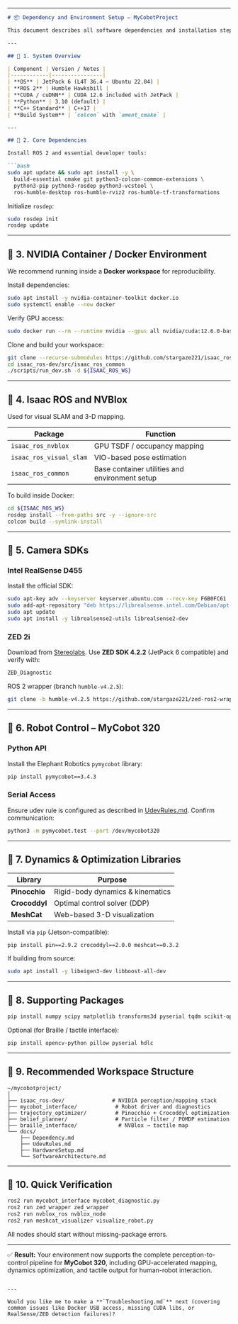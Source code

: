 

---

````markdown
# 📦 Dependency and Environment Setup — MyCobotProject

This document describes all software dependencies and installation steps required to reproduce the **MyCobotProject** environment on **NVIDIA AGX Orin** (JetPack 6 / Ubuntu 22.04 / ROS 2 Humble).

---

## 🧠 1. System Overview

| Component | Version / Notes |
|------------|----------------|
| **OS** | JetPack 6 (L4T 36.4 – Ubuntu 22.04) |
| **ROS 2** | Humble Hawksbill |
| **CUDA / cuDNN** | CUDA 12.6 included with JetPack |
| **Python** | 3.10 (default) |
| **C++ Standard** | C++17 |
| **Build System** | `colcon` with `ament_cmake` |

---

## 🧰 2. Core Dependencies

Install ROS 2 and essential developer tools:

```bash
sudo apt update && sudo apt install -y \
  build-essential cmake git python3-colcon-common-extensions \
  python3-pip python3-rosdep python3-vcstool \
  ros-humble-desktop ros-humble-rviz2 ros-humble-tf-transformations
````

Initialize `rosdep`:

```bash
sudo rosdep init
rosdep update
```

---

## 🐳 3. NVIDIA Container / Docker Environment

We recommend running inside a **Docker workspace** for reproducibility.

Install dependencies:

```bash
sudo apt install -y nvidia-container-toolkit docker.io
sudo systemctl enable --now docker
```

Verify GPU access:

```bash
sudo docker run --rm --runtime nvidia --gpus all nvidia/cuda:12.6.0-base nvidia-smi
```

Clone and build your workspace:

```bash
git clone --recurse-submodules https://github.com/stargaze221/isaac_ros-dev.git
cd isaac_ros-dev/src/isaac_ros_common
./scripts/run_dev.sh -d ${ISAAC_ROS_WS}
```

---

## 🔷 4. Isaac ROS and NVBlox

Used for visual SLAM and 3-D mapping.

| Package                 | Function                                       |
| ----------------------- | ---------------------------------------------- |
| `isaac_ros_nvblox`      | GPU TSDF / occupancy mapping                   |
| `isaac_ros_visual_slam` | VIO-based pose estimation                      |
| `isaac_ros_common`      | Base container utilities and environment setup |

To build inside Docker:

```bash
cd ${ISAAC_ROS_WS}
rosdep install --from-paths src -y --ignore-src
colcon build --symlink-install
```

---

## 🎥 5. Camera SDKs

### Intel RealSense D455

Install the official SDK:

```bash
sudo apt-key adv --keyserver keyserver.ubuntu.com --recv-key F6B0FC61
sudo add-apt-repository "deb https://librealsense.intel.com/Debian/apt-repo $(lsb_release -cs) main"
sudo apt update
sudo apt install -y librealsense2-utils librealsense2-dev
```

### ZED 2i

Download from [Stereolabs](https://www.stereolabs.com/developers/release/).
Use **ZED SDK 4.2.2** (JetPack 6 compatible) and verify with:

```bash
ZED_Diagnostic
```

ROS 2 wrapper (branch `humble-v4.2.5`):

```bash
git clone -b humble-v4.2.5 https://github.com/stargaze221/zed-ros2-wrapper.git
```

---

## 🦾 6. Robot Control – MyCobot 320

### Python API

Install the Elephant Robotics `pymycobot` library:

```bash
pip install pymycobot==3.4.3
```

### Serial Access

Ensure udev rule is configured as described in [UdevRules.md](UdevRules.md).
Confirm communication:

```bash
python3 -m pymycobot.test --port /dev/mycobot320
```

---

## 📐 7. Dynamics & Optimization Libraries

| Library       | Purpose                          |
| ------------- | -------------------------------- |
| **Pinocchio** | Rigid-body dynamics & kinematics |
| **Crocoddyl** | Optimal control solver (DDP)     |
| **MeshCat**   | Web-based 3-D visualization      |

Install via `pip` (Jetson-compatible):

```bash
pip install pin==2.9.2 crocoddyl==2.0.0 meshcat==0.3.2
```

If building from source:

```bash
sudo apt install -y libeigen3-dev libboost-all-dev
```

---

## 🧩 8. Supporting Packages

```bash
pip install numpy scipy matplotlib transforms3d pyserial tqdm scikit-optimize
```

Optional (for Braille / tactile interface):

```bash
pip install opencv-python pillow pyserial hdlc
```

---

## 🧠 9. Recommended Workspace Structure

```
~/mycobotproject/
│
├── isaac_ros-dev/               # NVIDIA perception/mapping stack
├── mycobot_interface/            # Robot driver and diagnostics
├── trajectory_optimizer/         # Pinocchio + Crocoddyl optimization
├── belief_planner/               # Particle filter / POMDP estimation
├── braille_interface/             # NVBlox → tactile map
└── docs/
    ├── Dependency.md
    ├── UdevRules.md
    ├── HardwareSetup.md
    └── SoftwareArchitecture.md
```

---

## 🧪 10. Quick Verification

```bash
ros2 run mycobot_interface mycobot_diagnostic.py
ros2 run zed_wrapper zed_wrapper
ros2 run nvblox_ros nvblox_node
ros2 run meshcat_visualizer visualize_robot.py
```

All nodes should start without missing-package errors.

---

✅ **Result:**
Your environment now supports the complete perception-to-control pipeline for **MyCobot 320**, including GPU-accelerated mapping, dynamics optimization, and tactile output for human-robot interaction.

```

---

Would you like me to make a **`Troubleshooting.md`** next (covering common issues like Docker USB access, missing CUDA libs, or RealSense/ZED detection failures)?
```
